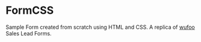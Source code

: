 FormCSS
=======
Sample Form created from scratch using HTML and CSS. A replica of <a href="http://www.wufoo.com/gallery/templates/lead-generation/sales-lead-form/">wufoo</a> Sales Lead Forms.
